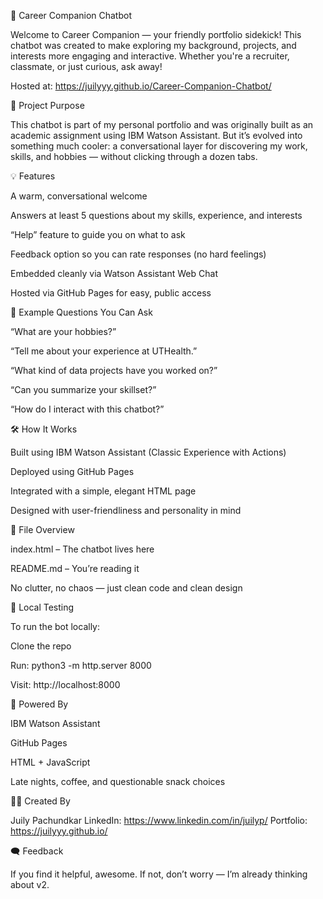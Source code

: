 🤖 Career Companion Chatbot

Welcome to Career Companion — your friendly portfolio sidekick! This chatbot was created to make exploring my background, projects, and interests more engaging and interactive. Whether you're a recruiter, classmate, or just curious, ask away!

Hosted at: https://juilyyy.github.io/Career-Companion-Chatbot/

🎯 Project Purpose

This chatbot is part of my personal portfolio and was originally built as an academic assignment using IBM Watson Assistant. But it’s evolved into something much cooler: a conversational layer for discovering my work, skills, and hobbies — without clicking through a dozen tabs.

💡 Features

A warm, conversational welcome

Answers at least 5 questions about my skills, experience, and interests

“Help” feature to guide you on what to ask

Feedback option so you can rate responses (no hard feelings)

Embedded cleanly via Watson Assistant Web Chat

Hosted via GitHub Pages for easy, public access

💬 Example Questions You Can Ask

“What are your hobbies?”

“Tell me about your experience at UTHealth.”

“What kind of data projects have you worked on?”

“Can you summarize your skillset?”

“How do I interact with this chatbot?”

🛠️ How It Works

Built using IBM Watson Assistant (Classic Experience with Actions)

Deployed using GitHub Pages

Integrated with a simple, elegant HTML page

Designed with user-friendliness and personality in mind

📂 File Overview

index.html – The chatbot lives here

README.md – You’re reading it

No clutter, no chaos — just clean code and clean design

🔧 Local Testing

To run the bot locally:

Clone the repo

Run: python3 -m http.server 8000

Visit: http://localhost:8000

🧠 Powered By

IBM Watson Assistant

GitHub Pages

HTML + JavaScript

Late nights, coffee, and questionable snack choices

🙋‍♀️ Created By

Juily Pachundkar
LinkedIn: https://www.linkedin.com/in/juilyp/
Portfolio: https://juilyyy.github.io/

🗨️ Feedback

If you find it helpful, awesome. If not, don’t worry — I’m already thinking about v2.
